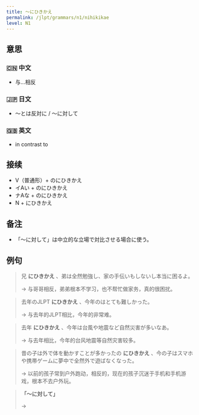 ```yaml
---
title: 〜にひきかえ
permalink: /jlpt/grammars/n1/nihikikae
level: N1
---
```


## 意思

### 🇨🇳 中文

- 与...相反

### 🇯🇵 日文

- ～とは反対に / ～に対して

### 🇬🇧 英文

- in contrast to

## 接续

- V（普通形）\+ のにひきかえ
- イAい \+ のにひきかえ
- ナAな \+ のにひきかえ
- N + にひきかえ

## 备注

- 「～に対して」は中立的な立場で対比させる場合に使う。

## 例句

> 兄 **にひきかえ** 、弟は全然勉強し、家の手伝いもしないし本当に困るよ。
>
> → 与哥哥相反，弟弟根本不学习，也不帮忙做家务，真的很困扰。

> 去年のJLPT **にひきかえ** 、今年のはとても難しかった。
>
> → 与去年的JLPT相比，今年的非常难。

> 去年 **にひきかえ** 、今年は台風や地震など自然災害が多いなあ。
>
> → 与去年相比，今年的台风地震等自然灾害较多。

> 昔の子は外で体を動かすことが多かったの **にひきかえ** 、今の子はスマホや携帯ゲームに夢中で全然外で遊ばなくなった。
>
> → 以前的孩子常到户外跑动，相反的，现在的孩子沉迷于手机和手机游戏，根本不去户外玩。

> **「～に対して」**
>
> → 

